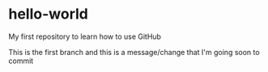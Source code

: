 # hello-world
My first repository to learn how to use GitHub

This is the first branch and this is a message/change that I'm going soon to commit
